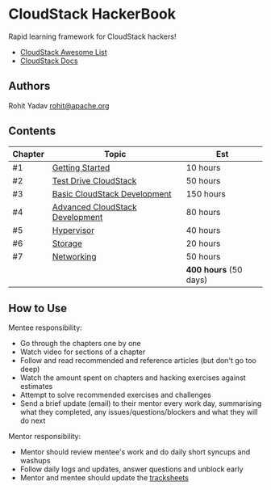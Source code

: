 # CloudStack HackerBook

Rapid learning framework for CloudStack hackers!

- [CloudStack Awesome List](https://github.com/resmo/awesome-cloudstack)
- [CloudStack Docs](http://docs.cloudstack.apache.org/en/4.11.1.0/)

## Authors

Rohit Yadav <rohit@apache.org>

## Contents

| Chapter | Topic | Est |
| ------- | ----- | --- |
| #1 | [Getting Started](0-init.md) | 10 hours |
| #2 | [Test Drive CloudStack](1-user.md) | 50 hours |
| #3 | [Basic CloudStack Development](2-dev.md) | 150 hours |
| #4 | [Advanced CloudStack Development](3-adv.md) | 80 hours |
| #5 | [Hypervisor](4-hypervisor.md) | 40 hours |
| #6 | [Storage](5-storage.md) | 20 hours |
| #7 | [Networking](6-network.md) | 50 hours |
| | | **400 hours** (50 days) |

## How to Use

Mentee responsibility:
- Go through the chapters one by one
- Watch video for sections of a chapter
- Follow and read recommended and reference articles (but don't go too deep)
- Watch the amount spent on chapters and hacking exercises against estimates
- Attempt to solve recommended exercises and challenges
- Send a brief update (email) to their mentor every work day, summarising what
  they completed, any issues/questions/blockers and what they will do next

Mentor responsibility:
- Mentor should review mentee's work and do daily short syncups and washups
- Follow daily logs and updates, answer questions and unblock early
- Mentor and mentee should update the [tracksheets](https://shapeblue.atlassian.net/wiki/spaces/TRAIN/)

